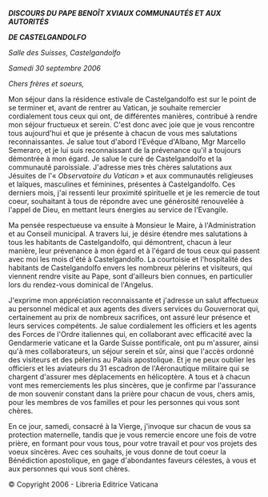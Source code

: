 ***DISCOURS DU PAPE BENOÎT XVI******AUX COMMUNAUTÉS ET AUX AUTORITÉS***

***DE CASTELGANDOLFO***

*Salle des Suisses, Castelgandolfo*

*Samedi 30 septembre 2006*

*Chers frères et soeurs,*

Mon séjour dans la résidence estivale de Castelgandolfo est sur le point de se terminer et, avant de rentrer au Vatican, je souhaite remercier cordialement tous ceux qui ont, de différentes manières, contribué à rendre mon séjour fructueux et serein. C'est donc avec joie que je vous rencontre tous aujourd'hui et que je présente à chacun de vous mes salutations reconnaissantes. Je salue tout d'abord l'Evêque d'Albano, Mgr Marcello Semeraro, et je lui suis reconnaissant de la prévenance qu'il a toujours démontrée à mon égard. Je salue le curé de Castelgandolfo et la communauté paroissiale. J'adresse mes très chères salutations aux Jésuites de l'« *Observatoire du Vatican* » et aux communautés religieuses et laïques, masculines et féminines, présentes à Castelgandolfo. Ces derniers mois, j'ai ressenti leur proximité spirituelle et je les remercie de tout coeur, souhaitant à tous de répondre avec une générosité renouvelée à l'appel de Dieu, en mettant leurs énergies au service de l'Evangile.

Ma pensée respectueuse va ensuite à Monsieur le Maire, à l'Administration et au Conseil municipal. A travers lui, je désire étendre mes salutations à tous les habitants de Castelgandolfo, qui démontrent, chacun à leur manière, leur prévenance à mon égard et à l'égard de tous ceux qui passent avec moi les mois d'été à Castelgandolfo. La courtoisie et l'hospitalité des habitants de Castelgandolfo envers les nombreux pèlerins et visiteurs, qui viennent rendre visite au Pape, sont d'ailleurs bien connues, en particulier lors du rendez-vous dominical de l'Angelus.

J'exprime mon appréciation reconnaissante et j'adresse un salut affectueux au personnel médical et aux agents des divers services du Gouvernorat qui, certainement au prix de nombreux sacrifices, ont assuré leur présence et leurs services compétents. Je salue cordialement les officiers et les agents des Forces de l'Ordre italiennes qui, en collaborant avec efficacité avec la Gendarmerie vaticane et la Garde Suisse pontificale, ont pu m'assurer, ainsi qu'à mes collaborateurs, un séjour serein et sûr, ainsi que l'accès ordonné des visiteurs et des pèlerins au Palais apostolique. Et je ne peux oublier les officiers et les aviateurs du 31 escadron de l'Aéronautique militaire qui se chargent d'assurer mes déplacements en hélicoptère. A tous et à chacun vont mes remerciements les plus sincères, que je confirme par l'assurance de mon souvenir constant dans la prière pour chacun de vous, chers amis, pour les membres de vos familles et pour les personnes qui vous sont chères.

En ce jour, samedi, consacré à la Vierge, j'invoque sur chacun de vous sa protection maternelle, tandis que je vous remercie encore une fois de votre prière, en formant pour vous tous, pour votre travail et pour vos projets des voeux sincères. Avec ces souhaits, je vous donne de tout coeur la Bénédiction apostolique, en gage d'abondantes faveurs célestes, à vous et aux personnes qui vous sont chères.

© Copyright 2006 - Libreria Editrice Vaticana